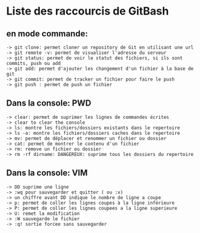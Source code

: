 Liste des raccourcis de GitBash
===============================

en mode commande: 
----------------
	-> git clone: permet cloner un repository de Git en utilisant une url
	-> git remote -v: permet de visualiser l'adresse du serveur
	-> git status: permet de voir le statut des fichiers, si ils sont commits, push ou add
	-> git add: permet d'ajouter les changement d'un fichier à la base de git
	-> git commit: permet de tracker un fichier pour faire le push
	-> git push : permet de push un fichier

Dans la console: PWD
--------------------
	-> clear: permet de suprimer les lignes de commandes écrites
	-> clear to clear the console
	-> ls: montre les fichiers/dossiers existants dans le repertoire
	-> ls -a: montre les fichiers/dossiers caches dans le repertoire
	-> mv: permet de déplacer et renommer un fichier ou dossier
	-> cat: permet de montrer le contenu d'un fichier
	-> rm: remove un fichier ou dossier
	-> rm -rf dirname: DANGEREUX: suprime tous les dossiers du repertoire
	
Dans la console: VIM
--------------------

	-> DD suprime une ligne
	-> :wq pour sauvegarder et quitter ( ou :x)
	-> un chiffre avant DD indique le nombre de ligne a coupe
	-> p: permet de coller les lignes coupes à la ligne inférieure
	-> P: permet de coller les lignes coupees a la ligne superieure
	-> U: remet la modification
	-> :W sauvegarde le fichier
	-> :q! sortie forcee sans sauvegarder
	
